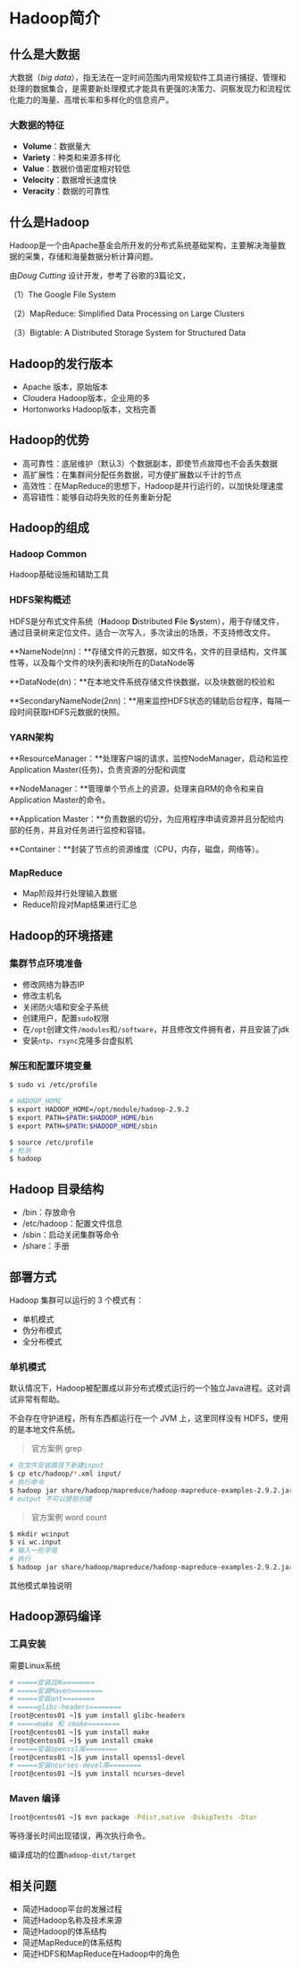 # Hadoop简介

## 什么是大数据

大数据（*big data*），指无法在一定时间范围内用常规软件工具进行捕捉、管理和处理的数据集合，是需要新处理模式才能具有更强的决策力、洞察发现力和流程优化能力的海量、高增长率和多样化的信息资产。

### 大数据的特征

- **Volume**：数据量大
- **Variety**：种类和来源多样化
- **Value**：数据价值密度相对较低
- **Velocity**：数据增长速度快
- **Veracity**：数据的可靠性

## 什么是Hadoop

Hadoop是一个由Apache基金会所开发的分布式系统基础架构，主要解决海量数据的采集，存储和海量数据分析计算问题。

由*Doug Cutting* 设计开发，参考了谷歌的3篇论文，

（1）The Google File System

（2）MapReduce: Simpliﬁed Data Processing on Large Clusters

（3）Bigtable: A Distributed Storage System for Structured Data

## Hadoop的发行版本

- Apache 版本，原始版本
- Cloudera Hadoop版本，企业用的多
- Hortonworks Hadoop版本，文档完善

## Hadoop的优势

- 高可靠性：底层维护（默认3）个数据副本，即使节点故障也不会丢失数据
- 高扩展性：在集群间分配任务数据，可方便扩展数以千计的节点
- 高效性：在MapReduce的思想下，Hadoop是并行运行的，以加快处理速度
- 高容错性：能够自动将失败的任务重新分配

## Hadoop的组成

### Hadoop Common

Hadoop基础设施和辅助工具

### HDFS架构概述

HDFS是分布式文件系统（**H**adoop **D**istributed **F**ile **S**ystem），用于存储文件，通过目录树来定位文件。适合一次写入，多次读出的场景，不支持修改文件。

**NameNode(nn)：**存储文件的元数据，如文件名，文件的目录结构，文件属性等，以及每个文件的块列表和块所在的DataNode等

**DataNode(dn)：**在本地文件系统存储文件快数据，以及块数据的校验和

**SecondaryNameNode(2nn)：**用来监控HDFS状态的辅助后台程序，每隔一段时间获取HDFS元数据的快照。

### YARN架构

**ResourceManager：**处理客户端的请求，监控NodeManager，启动和监控Application Master(任务)，负责资源的分配和调度

**NodeManager：**管理单个节点上的资源，处理来自RM的命令和来自Application Master的命令。

**Application Master：**负责数据的切分，为应用程序申请资源并且分配给内部的任务，并且对任务进行监控和容错。

**Container：**封装了节点的资源维度（CPU，内存，磁盘，网络等）。

### MapReduce

- Map阶段并行处理输入数据
- Reduce阶段对Map结果进行汇总

## Hadoop的环境搭建

### 集群节点环境准备

- 修改网络为静态IP
- 修改主机名
- 关闭防火墙和安全子系统
- 创建用户，配置`sudo`权限
- 在`/opt`创建文件`/modules`和`/software`，并且修改文件拥有者，并且安装了jdk
- 安装`ntp`、`rsync`克隆多台虚拟机

### 解压和配置环境变量

```bash
$ sudo vi /etc/profile

# HADOOP_HOME
$ export HADOOP_HOME=/opt/module/hadoop-2.9.2
$ export PATH=$PATH:$HADOOP_HOME/bin
$ export PATH=$PATH:$HADOOP_HOME/sbin

$ source /etc/profile
# 检测
$ hadoop
```

## Hadoop 目录结构

- /bin：存放命令
- /etc/hadoop：配置文件信息
- /sbin：启动关闭集群等命令
- /share：手册

## 部署方式

Hadoop 集群可以运行的 3 个模式有：

- 单机模式
- 伪分布模式
- 全分布模式

### 单机模式

默认情况下，Hadoop被配置成以非分布式模式运行的一个独立Java进程。这对调试非常有帮助。

不会存在守护进程，所有东西都运行在一个 JVM 上，这里同样没有 HDFS，使用的是本地文件系统。

> 官方案例 grep

```bash
# 在文件安装路径下新建input
$ cp etc/hadoop/*.xml input/
# 执行命令
$ hadoop jar share/hadoop/mapreduce/hadoop-mapreduce-examples-2.9.2.jar grep input/ output 'dfs[a-z.]+'
# output 不可以提前创建
```

> 官方案例 word count

```bash
$ mkdir wcinput
$ vi wc.input
# 输入一些字母
# 执行
$ hadoop jar share/hadoop/mapreduce/hadoop-mapreduce-examples-2.9.2.jar wordcount wcinput/ wcoutput
```

其他模式单独说明

## Hadoop源码编译

### 工具安装

需要Linux系统

```bash
# =====安装JDK========
# =====安装Maven========
# =====安装ant========
# =====glibc-headers========
[root@centos01 ~]$ yum install glibc-headers
# =====make 和 cmake========
[root@centos01 ~]$ yum install make
[root@centos01 ~]$ yum install cmake
# =====安装openssl库========
[root@centos01 ~]$ yum install openssl-devel
# =====安装ncurses-devel库========
[root@centos01 ~]$ yum install ncurses-devel
```

### Maven 编译

```bash
[root@centos01 ~]$ mvn package -Pdist,native -DskipTests -Dtar
```

等待漫长时间出现错误，再次执行命令。

编译成功的位置`hadoop-dist/target`

## 相关问题

- 简述Hadoop平台的发展过程
- 简述Hadoop名称及技术来源
- 简述Hadoop的体系结构
- 简述MapReduce的体系结构
- 简述HDFS和MapReduce在Hadoop中的角色